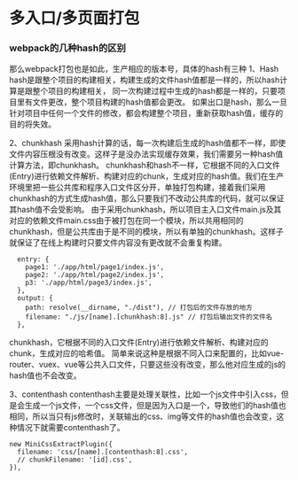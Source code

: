 # 多入口/多页面打包

### webpack的几种hash的区别
那么webpack打包也是如此，生产相应的版本号，具体的hash有三种
1、Hash
hash是跟整个项目的构建相关，构建生成的文件hash值都是一样的，所以hash计算是跟整个项目的构建相关，
同一次构建过程中生成的hash都是一样的，只要项目里有文件更改，整个项目构建的hash值都会更改。
如果出口是hash，那么一旦针对项目中任何一个文件的修改，都会构建整个项目，重新获取hash值，缓存的目的将失效。

2、chunkhash
采用hash计算的话，每一次构建后生成的hash值都不一样，即使文件内容压根没有改变。这样子是没办法实现缓存效果，我们需要另一种hash值计算方法，即chunkhash。
chunkhash和hash不一样，它根据不同的入口文件(Entry)进行依赖文件解析、构建对应的chunk，生成对应的hash值。我们在生产环境里把一些公共库和程序入口文件区分开，单独打包构建，接着我们采用chunkhash的方式生成hash值，那么只要我们不改动公共库的代码，就可以保证其hash值不会受影响。
由于采用chunkhash，所以项目主入口文件main.js及其对应的依赖文件main.css由于被打包在同一个模块，所以共用相同的chunkhash，但是公共库由于是不同的模块，所以有单独的chunkhash。这样子就保证了在线上构建时只要文件内容没有更改就不会重复构建。
```
  entry: {
    page1: './app/html/page1/index.js',
    page2: './app/html/page2/index.js',
    p3: './app/html/page3/index.js',
  },
  output: {
    path: resolve(__dirname, "./dist"), // 打包后的文件存放的地方
    filename: "./js/[name].[chunkhash:8].js" // 打包后输出文件的文件名 
  },
```

chunkhash，它根据不同的入口文件(Entry)进行依赖文件解析、构建对应的chunk，生成对应的哈希值。
简单来说这种是根据不同入口来配置的，比如vue-router、vuex、vue等公共入口文件，只要这些没有改变，那么他对应生成的js的hash值也不会改变。

3、contenthash
contenthash主要是处理关联性，比如一个js文件中引入css，但是会生成一个js文件，一个css文件，但是因为入口是一个，导致他们的hash值也相同，所以当只有js修改时，关联输出的css、img等文件的hash值也会改变，这种情况下就需要contenthash了。
```
new MiniCssExtractPlugin({
  filename: 'css/[name].[contenthash:8].css',
  // chunkFilename: '[id].css',
}),
```
